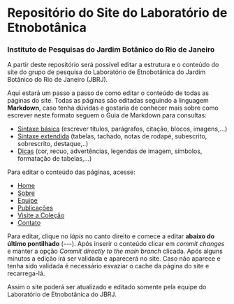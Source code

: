 # Repositório do Site do Laboratório de Etnobotânica 
### Instituto de Pesquisas do Jardim Botânico do Rio de Janeiro

A partir deste repositório será possível editar a estrutura e o conteúdo do site do grupo de pesquisa do Laboratório de Etnobotânica do Jardim Botânico do Rio de Janeiro (JBRJ).

Aqui estará um passo a passo de como editar o conteúdo de todas as páginas do site. Todas as páginas são editadas seguindo a linguagem **Markdown**, caso tenha dúvidas e gostaria de conhecer mais sobre como escrever neste formato seguem o Guia de Markdown para consultas:
- [Sintaxe básica](https://www.markdownguide.org/basic-syntax/) (escrever títulos, parágrafos, citação, blocos, imagens,...)
- [Sintaxe extendida](https://www.markdownguide.org/extended-syntax/) (tabelas, tachado, notas de rodapé, subescrito, sobrescrito, destaque,..)
- [Dicas](https://www.markdownguide.org/hacks/) (cor, recuo, advertências, legendas de imagem, símbolos, formatação de tabelas,...)

Para editar o conteúdo das páginas, acesse:
- [Home](https://github.com/luisaridolph/medicinais_jbrj.github.io/blob/8769eec6b676a6283a06f3b180bf79a2d7c48c4d/index.md)
- [Sobre](https://github.com/luisaridolph/medicinais_jbrj.github.io/blob/8769eec6b676a6283a06f3b180bf79a2d7c48c4d/sobre.md)
- [Equipe](https://github.com/luisaridolph/medicinais_jbrj.github.io/blob/8769eec6b676a6283a06f3b180bf79a2d7c48c4d/equipe.md)
- [Publicações](https://github.com/luisaridolph/medicinais_jbrj.github.io/blob/8769eec6b676a6283a06f3b180bf79a2d7c48c4d/publica%C3%A7%C3%B5es.md)
- [Visite a Coleção](https://github.com/luisaridolph/medicinais_jbrj.github.io/blob/8769eec6b676a6283a06f3b180bf79a2d7c48c4d/visite.md)
- [Contato](https://github.com/luisaridolph/medicinais_jbrj.github.io/blob/8769eec6b676a6283a06f3b180bf79a2d7c48c4d/contato.md)

Para editar, clique no *lápis* no canto direito e comece a editar **abaixo do último pontilhado** (---). Após inserir o conteúdo clicar em *commit changes* e manter a opção *Commit directly to the main branch* clicada. Após alguns minutos a edição irá ser validada e aparecerá no site. Caso não aparece e tenha sido validada é necessário esvaziar o cache da página do site e recarrega-lá.

Assim o site poderá ser atualizado e editado somente pela equipe do Laboratório de Etnobotânica do JBRJ. 
